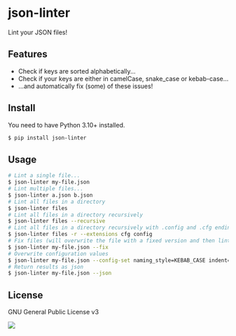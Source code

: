 # json-linter

Lint your JSON files!

## Features

* Check if keys are sorted alphabetically...
* Check if your keys are either in camelCase, snake\_case or kebab-case...
* ...and automatically fix (some) of these issues!

## Install

You need to have Python 3.10+ installed.

```bash
$ pip install json-linter
```

## Usage

```bash
# Lint a single file...
$ json-linter my-file.json
# Lint multiple files...
$ json-linter a.json b.json
# Lint all files in a directory
$ json-linter files
# Lint all files in a directory recursively
$ json-linter files --recursive
# Lint all files in a directory recursively with .config and .cfg ending
$ json-linter files -r --extensions cfg config
# Fix files (will overwrite the file with a fixed version and then lint)
$ json-linter my-file.json --fix
# Overwrite configuration values
$ json-linter my-file.json --config-set naming_style=KEBAB_CASE indent=2
# Return results as json
$ json-linter my-file.json --json
```

## License

GNU General Public License v3

![](https://www.gnu.org/graphics/gplv3-127x51.png)
